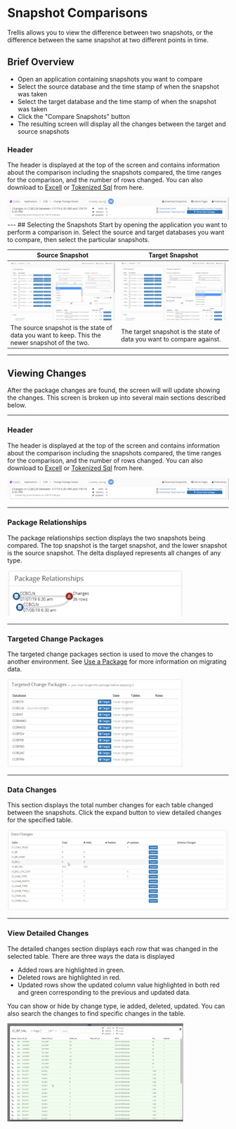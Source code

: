 # Snapshot Comparisons
Trellis allows you to view the difference between two snapshots, or the difference between the same snapshot at two different points in time.

## Brief Overview
* Open an application containing snapshots you want to compare
* Select the source database and the time stamp of when the snapshot was taken
* Select the target database and the time stamp of when the snapshot was taken
* Click the "Compare Snapshots" button
* The resulting screen will display all the changes between the target and source snapshots


### Header
The header is displayed at the top of the screen and contains information about the comparison including the snapshots compared, the time ranges for the comparison, and the number of rows changed. You can also download to [Excell](Download-as-Excell.md) or [Tokenized Sql](Download-Tokenized-Sql.md) from here.

<img src="Media/Compare-Snapshots-Header.png">
---
## Selecting the Snapshots
Start by opening the application you want to perform a comparison in. 
Select the source and target databases you want to compare, then select the particular snapshots.

| Source Snapshot | Target Snapshot |
| --- | --- |
| <img src="Media/Compare-Snapshots.png"> | <img src="Media/Compare-Snapshots-Target.png"> | 
| The source snapshot is the state of data you want to keep. This the newer snapshot of the two. | The target snapshot is the state of data you want to compare against. |

---
## Viewing Changes
After the package changes are found, the screen will will update showing the changes. This screen is broken up into several main sections described below.

---
### Header
The header is displayed at the top of the screen and contains information about the comparison including the snapshots compared, the time ranges for the comparison, and the number of rows changed. You can also download to [Excell](Download-as-Excell.md) or [Tokenized Sql](Download-Tokenized-Sql.md) from here.

<img src="Media/Compare-Snapshots-Header.png">

---
### Package Relationships
The package relationships section displays the two snapshots being compared. The top snapshot is the target snapshot, and the lower snapshot is the source snapshot. The delta displayed represents all changes of any type.

<img src="Media/Compare-Snapshots-Package-Relationships.png" width="400">

---
### Targeted Change Packages
The targeted change packages section is used to move the changes to another environment. See [Use a Package](Use-A-Package.md#target-environments) for more information on migrating data.

<img src="Media/Compare-Snapshots-Targeted-Packages.png" width="400">

---
### Data Changes
This section displays the total number changes for each table changed between the snapshots. Click the expand button to view detailed changes for the specified table.

<img src="Media/Compare-Snapshots-Data-Changes.png" width="600">

---
### View Detailed Changes 
The detailed changes section displays each row that was changed in the selected table. There are three ways the data is displayed
* Added rows are highlighted in green. 
* Deleted rows are highlighted in red. 
* Updated rows show the updated column value highlighted in both red and green corresponding to the previous and updated data.
  
You can show or hide by change type, ie added, deleted, updated. You can also search the changes to find specific changes in the table. 

<img src="Media/Compare-Snapshots-Expanded-Changes.png" width="400">